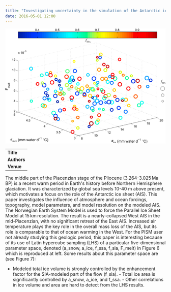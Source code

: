```yaml
---
title: "Investigating uncertainty in the simulation of the Antarctic ice sheet during the mid-Piacenzian"
date: 2016-05-01 12:00
---
```


![](/img/applications/yanetal2016.png)


||
|-
| **Title** | [Investigating uncertainty in the simulation of the Antarctic ice sheet during the mid-Piacenzian](http://dx.doi.org/10.1002/2015JD023900) |
| **Authors** | [Q. Yan](http://nzc.iap.ac.cn/en/), Z. Zhang, H. Wang |
| **Venue** |  [Journal of Geophysical Research: Atmospheres](http://agupubs.onlinelibrary.wiley.com/agu/jgr/journal/10.1002/(ISSN)2169-8996/)  |

The middle part of the Piacenzian stage of the Pliocene (3.264-3.025 Ma BP) is a recent warm period in Earth's history before Northern Hemisphere glaciation. It was characterized by global sea levels 10-40 m above present, which motivates a focus on the role of the Antarctic ice sheet (AIS). This paper investigates the influence of atmosphere and ocean forcings, topography, model parameters, and model resolution on the modeled AIS. The Norwegian Earth System Model is used to force the Parallel Ice Sheet Model at 15 km resolution. The result is a nearly-collapsed West AIS in the mid-Piacenzian, with no significant retreat of the East AIS. Increased air temperature plays the key role in the overall mass loss of the AIS, but its role is comparable to that of ocean warming in the West.
For the PISM user not already studying this geologic period, this paper is interesting because of its use of Latin hypercube sampling (LHS) of a particular five-dimensional parameter space, denoted (a_snow, a_ice, f_ssa, f_sia, F_melt) in Figure 6 which is reproduced at left. Some results about this parameter space are (see Figure 7):
- Modeled total ice volume is strongly controlled by the enhancement factor for the SIA-modeled part of the flow (f_sia). - Total ice area is significantly controlled by a_snow, a_ice, and f_ssa. - Other correlations in ice volume and area are hard to detect from the LHS results.

